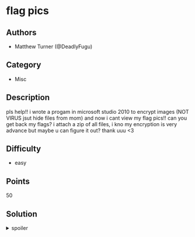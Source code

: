 # flag pics

## Authors
* Matthew Turner (@DeadlyFugu)

## Category
* Misc

## Description
pls help!! i wrote a progam in microsoft studio 2010 to encrypt images (NOT VIRUS jsut hide files from mom) and now i cant view my flag pics!! can you get back my flags? i attach a zip of all files, i kno my encryption is very advance but maybe u can figure it out? thank uuu <3

## Difficulty
* easy

## Points
50

## Solution
<details>
<summary>spoiler</summary>

### Idea
A bunch of images which have been 'encrypted' are provided, as well as
the program used to encrypt them. Careful inspection of the program
will reveal that it's not really encrypting them - it's actually
corrupting them. Thankfully, we have a backup of the images before they
were encrypted available - in the Windows XP thumbnail cache!

### Walkthrough
1. Locate the .thumbs.db file (usually it wouldn't start with a dot,
   but then it wouldn't be hidden on unix machines)
2. Use a tool to dump the contents (various utilities for this are
   available, such as python scripts. I personally used https://thumbsviewer.github.io/)
3. Sorting the image thumbnails by order, each will contain one letter of the flag.

### Flag
`ATLASSIAN{wA1t_M0m_i_c4n_3xPLa1n}`
</details>
